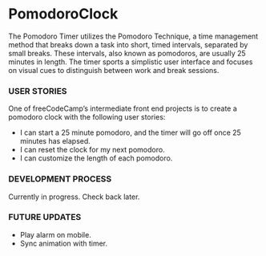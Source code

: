 # PomodoroClock
<p>The Pomodoro Timer utilizes the Pomodoro Technique, a time management method that breaks down a task into short, timed intervals, separated by small breaks. These intervals, also known as pomodoros, are usually 25 minutes in length. The timer sports a simplistic user interface and focuses on visual cues to distinguish between work and break sessions.</p>

### USER STORIES
<p>One of freeCodeCamp’s intermediate front end projects is to create a pomodoro clock with the following user stories:</p>
<ul>
  <li>I can start a 25 minute pomodoro, and the timer will go off once 25 minutes has elapsed.</li>
  <li>I can reset the clock for my next pomodoro.</li>
  <li>I can customize the length of each pomodoro.</li>
</ul>

### DEVELOPMENT PROCESS
<p>Currently in progress. Check back later.</p>

### FUTURE UPDATES
<ul>
  <li>Play alarm on mobile.</li>
  <li>Sync animation with timer.</li>
</ul>
